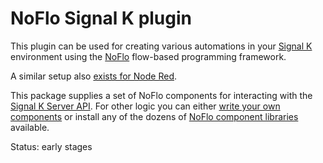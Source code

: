 NoFlo Signal K plugin
=====================

This plugin can be used for creating various automations in your [Signal K](http://signalk.org) environment using the [NoFlo](https://noflojs.org) flow-based programming framework.

A similar setup also [exists for Node Red](https://github.com/SignalK/signalk-node-red).

This package supplies a set of NoFlo components for interacting with the [Signal K Server API](https://github.com/SignalK/signalk-server/blob/master/SERVERPLUGINS.md#server-api-for-plugins). For other logic you can either [write your own components](https://noflojs.org/documentation/components/) or install any of the dozens of [NoFlo component libraries](https://www.npmjs.com/search?q=keywords:noflo) available.

Status: early stages
